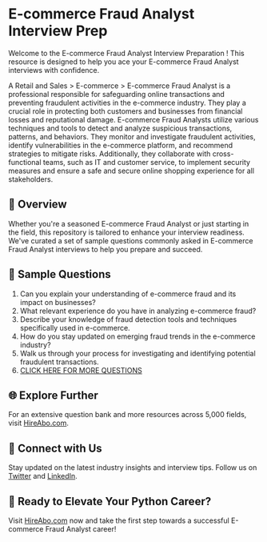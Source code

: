 # E-commerce Fraud Analyst Interview Prep

Welcome to the E-commerce Fraud Analyst Interview Preparation ! This resource is designed to help you ace your E-commerce Fraud Analyst interviews with confidence.

A Retail and Sales > E-commerce > E-commerce Fraud Analyst is a professional responsible for safeguarding online transactions and preventing fraudulent activities in the e-commerce industry. They play a crucial role in protecting both customers and businesses from financial losses and reputational damage. E-commerce Fraud Analysts utilize various techniques and tools to detect and analyze suspicious transactions, patterns, and behaviors. They monitor and investigate fraudulent activities, identify vulnerabilities in the e-commerce platform, and recommend strategies to mitigate risks. Additionally, they collaborate with cross-functional teams, such as IT and customer service, to implement security measures and ensure a safe and secure online shopping experience for all stakeholders.

## 🚀 Overview

Whether you're a seasoned E-commerce Fraud Analyst or just starting in the field, this repository is tailored to enhance your interview readiness. We've curated a set of sample questions commonly asked in E-commerce Fraud Analyst interviews to help you prepare and succeed.

## 📝 Sample Questions

1. Can you explain your understanding of e-commerce fraud and its impact on businesses?
2. What relevant experience do you have in analyzing e-commerce fraud?
3. Describe your knowledge of fraud detection tools and techniques specifically used in e-commerce.
4. How do you stay updated on emerging fraud trends in the e-commerce industry?
5. Walk us through your process for investigating and identifying potential fraudulent transactions.
6. [CLICK HERE FOR MORE QUESTIONS](https://hireabo.com/job/22_2_24/Ecommerce%20Fraud%20Analyst)

## 🌐 Explore Further

For an extensive question bank and more resources across 5,000 fields, visit [HireAbo.com](https://www.hireabo.com).

## 📱 Connect with Us

Stay updated on the latest industry insights and interview tips. Follow us on [Twitter](https://twitter.com/hireabo) and [LinkedIn](https://www.linkedin.com/in/hire-abo-3609972a8/).

## 🚀 Ready to Elevate Your Python Career?

Visit [HireAbo.com](https://www.hireabo.com) now and take the first step towards a successful E-commerce Fraud Analyst career!